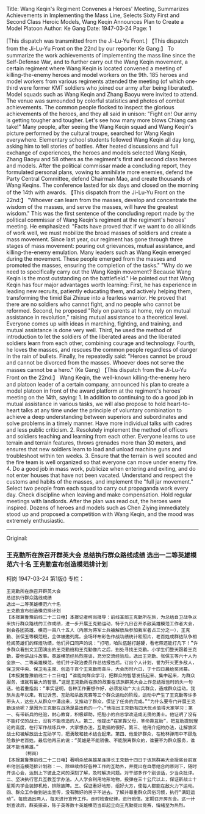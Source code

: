 Title: Wang Keqin's Regiment Convenes a Heroes' Meeting, Summarizes Achievements in Implementing the Mass Line, Selects Sixty First and Second Class Heroic Models, Wang Keqin Announces Plan to Create a Model Platoon
Author: Ke Gang
Date: 1947-03-24
Page: 1

[This dispatch was transmitted from the Ji-Lu-Yu Front.]
    【This dispatch from the Ji-Lu-Yu Front on the 22nd by our reporter Ke Gang:】 To summarize the work achievements of implementing the mass line since the Self-Defense War, and to further carry out the Wang Keqin movement, a certain regiment where Wang Keqin is located convened a meeting of killing-the-enemy heroes and model workers on the 9th. 185 heroes and model workers from various regiments attended the meeting (of which one-third were former KMT soldiers who joined our army after being liberated). Model squads such as Wang Keqin and Zhang Baoyu were invited to attend. The venue was surrounded by colorful statistics and photos of combat achievements. The common people flocked to inspect the glorious achievements of the heroes, and they all said in unison: "Fight on! Our army is getting tougher and tougher. Let's see how many more blows Chiang can take!" Many people, after seeing the Wang Keqin squad and Wang Keqin's picture performed by the cultural troupe, searched for Wang Keqin everywhere. Elementary school students followed Wang Keqin all day long, asking him to tell stories of battles. After heated discussions and full exchange of experiences, the heroes and models selected Wang Keqin, Zhang Baoyu and 58 others as the regiment's first and second class heroes and models. After the political commissar made a concluding report, they formulated personal plans, vowing to annihilate more enemies, defend the Party Central Committee, defend Chairman Mao, and create thousands of Wang Keqins. The conference lasted for six days and closed on the morning of the 14th with awards.
    【This dispatch from the Ji-Lu-Yu Front on the 22nd:】 "Whoever can learn from the masses, develop and concentrate the wisdom of the masses, and serve the masses, will have the greatest wisdom." This was the first sentence of the concluding report made by the political commissar of Wang Keqin's regiment at the regiment's heroes' meeting. He emphasized: "Facts have proved that if we want to do all kinds of work well, we must mobilize the broad masses of soldiers and create a mass movement. Since last year, our regiment has gone through three stages of mass movement: pouring out grievances, mutual assistance, and killing-the-enemy emulation. Many leaders such as Wang Keqin emerged during the movement. These people emerged from the masses and promoted the masses, ensuring the completion of the tasks." "Why do we need to specifically carry out the Wang Keqin movement? Because Wang Keqin is the most outstanding on the battlefield." He pointed out that Wang Keqin has four major advantages worth learning: First, he has experience in leading new recruits, patiently educating them, and actively helping them, transforming the timid Bai Zhixue into a fearless warrior. He proved that there are no soldiers who cannot fight, and no people who cannot be reformed. Second, he proposed "Rely on parents at home, rely on mutual assistance in revolution," raising mutual assistance to a theoretical level. Everyone comes up with ideas in marching, fighting, and training, and mutual assistance is done very well. Third, he used the method of introduction to let the soldiers of the liberated areas and the liberated soldiers learn from each other, combining courage and technology. Fourth, he loves the masses, and rescues the common people regardless of danger in the rain of bullets. Finally, he repeatedly said: "Heroes cannot be proud and cannot be divorced from the masses. Whoever does not serve the masses cannot be a hero."
          (Ke Gang)
    【This dispatch from the Ji-Lu-Yu Front on the 22nd:】 Wang Keqin, the well-known killing-the-enemy hero and platoon leader of a certain company, announced his plan to create a model platoon in front of the award platform at the regiment's heroes' meeting on the 14th, saying: 1. In addition to continuing to do a good job in mutual assistance in various tasks, we will also propose to hold heart-to-heart talks at any time under the principle of voluntary combination to achieve a deep understanding between superiors and subordinates and solve problems in a timely manner. Have more individual talks with cadres and less public criticism. 2. Resolutely implement the method of officers and soldiers teaching and learning from each other. Everyone learns to use terrain and terrain features, throws grenades more than 30 meters, and ensures that new soldiers learn to load and unload machine guns and troubleshoot within ten weeks. 3. Ensure that the terrain is well scouted and the fire team is well organized so that everyone can move under enemy fire. 4. Do a good job in mass work, publicize when entering and exiting, and do not enter houses that have not been vacated. Understand and respect the customs and habits of the masses, and implement the "full jar movement." Select two people from each squad to carry out propaganda work every day. Check discipline when leaving and make compensation. Hold regular meetings with landlords. After the plan was read out, the heroes were inspired. Dozens of heroes and models such as Chen Ziying immediately stood up and proposed a competition with Wang Keqin, and the mood was extremely enthusiastic.



<hr /> 

Original: 


### 王克勤所在旅召开群英大会  总结执行群众路线成绩  选出一二等英雄模范六十名  王克勤宣布创造模范排计划
柯岗
1947-03-24
第1版()
专栏：

    王克勤所在旅召开群英大会
    总结执行群众路线成绩
    选出一二等英雄模范六十名
    王克勤宣布创造模范排计划
    【本报冀鲁豫前线二十二日电】本报记者柯岗报导：前线某部王克勤所在旅，为总结自卫战争以来执行群众路线的工作成绩，进一步开展王克勤运动，特于九日召开杀敌英雄模范工作者大会，到会各团英雄、模范一百八十五人（内原为蒋军士兵被解放后参加我军者占三分之一），王克勤、张保玉等模范班，全体被邀列席。会场环布彩色作战功绩统计和照片，老百姓成群结队争相检阅英雄们的辉煌功绩，他们异口同声的说：“打吧，咱队伍越打越硬，看老蒋还能打几下！”许多群众看到文工团演出的王克勤班和王克勤像片之后，到处寻找王克勤。小学生们整天跟着王克勤，要他讲战斗故事。英雄模范经热烈座谈，充分交流经验后，选出王克勤、张保玉等六十人为全旅一、二等英雄模范，他们并于政治委员作总结报告后，订出个人计划，誓为歼灭更多敌人，保卫党中央、保卫毛主席、创造千百个王克勤而奋斗，大会历时六日，于十四日晨给奖闭幕。
    【本报冀鲁豫前线二十二日电】“谁能向群众学习，把群众的智慧发扬起来、集中起来，为群众服务，谁就有最大的智慧。”这是王克勤所在旅的政委在该旅群英大会上作总结报告时的头一句话。他着重指出：“事实证明，各种工作要想作好，必须发动广大士兵群众，造成群众运动。我旅从去年以来，有过诉苦、互助和杀敌竞赛等三个群众运动的阶段，运动中产生了王克勤等许多带头人，这些人从群众中涌出来，又推动了群众，保证了任务的完成。”“为什么要专门开展王克勤运动呢？是因为王克勤在战场是最出色的一个。”他指出王克勤有四大优点值得大家学习：第一、有带新兵的经验，耐心教育，积极帮助，把胆小的白志学改造成无畏的勇士。他证明了没有不能打仗的战士，没有不能改造的人。第二、他提出“在家靠父母，革命靠互助”，把互助提到理论的高度，在行军作战练兵中，大家想办法，互助搞的很好。第三、他用介绍的办法，让解放区战士和被解放战士互助学习，把勇敢和技术结合起来。第四、他爱护群众，在枪林弹雨中不顾危险救护老百姓。最后他再三的说：“英雄是不能骄傲、不能脱离群众的，谁要不为群众服务，谁就不能当英雄。”
          （柯岗）
    【本报冀鲁豫前线二十二日电】著明杀敌英雄某连排长王克勤十四日于该旅群英大会授奖台前宣布他创造模范排计划称：一、除继续作好各种工作的互助外，并提出在自愿结合的原则下，随时开谈心会，达到上下彼此之间的深刻了解，及时解决问题。对干部多作个别谈话，少当众批评。二、坚决执行官兵互教互学办法。人人学会利用地形地物，投弹在三十公尺以上，保证新战士十星期内学会装卸机枪，排除故障。三、保证看好地形，组好火方，使每人都能在敌火力下运动。四、群众工作做到进出宣传，没有腾好的房子不进去。了解并尊重群众风俗习惯，执行“满缸运动”。每班选出两人，每天进行宣传工作。走时检查纪律，进行赔偿。定期召开房东会。这一计划宣读后，群英振奋，陈子英等数十英雄模范当即起立向王克勤提出竞赛，情绪至为热烈。
